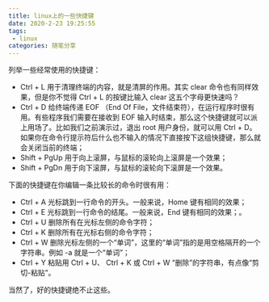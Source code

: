 ```yaml
---
title: linux上的一些快捷键
date: 2020-2-23 19:25:55
tags:
 - linux
categories: 随笔分享
---
```


列举一些经常使用的快捷键：

- Ctrl + L 用于清理终端的内容，就是清屏的作用。其实 clear 命令也有同样效果，但是你不觉得 Ctrl + L 的按键比输入 clear 这五个字母更快速吗？
- Ctrl + D 给终端传递 EOF （End Of File，文件结束符），在运行程序时很有用。有些程序我们需要在接收到 EOF 输入时结束，那么这个快捷键就可以派上用场了。比如我们之前演示过，退出 root 用户身份，就可以用 Ctrl + D。如果你在命令行提示符后什么也不输入的情况下直接按下这组快捷键，那么就会关闭当前的终端；
- Shift + PgUp 用于向上滚屏，与鼠标的滚轮向上滚屏是一个效果；
- Shift + PgDn 用于向下滚屏，与鼠标的滚轮向下滚屏是一个效果。

下面的快捷键在你编辑一条比较长的命令时很有用：

- Ctrl + A 光标跳到一行命令的开头。一般来说，Home 键有相同的效果；
- Ctrl + E 光标跳到一行命令的结尾。一般来说，End 键有相同的效果；。
- Ctrl + U 删除所有在光标左侧的命令字符；
- Ctrl + K 删除所有在光标右侧的命令字符；
- Ctrl + W 删除光标左侧的一个“单词”，这里的“单词”指的是用空格隔开的一个字符串。例如 -a 就是一个“单词”；
- Ctrl + Y 粘贴用 Ctrl + U、 Ctrl + K 或 Ctrl + W “删除”的字符串，有点像“剪切-粘贴”。

当然了，好的快捷键绝不止这些。